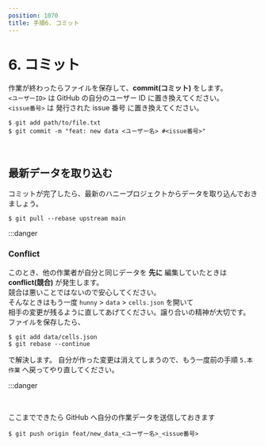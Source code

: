 ```yaml
---
position: 1070
title: 手順6. コミット
---
```


# 6. コミット

作業が終わったらファイルを保存して、**commit(コミット)** をします。  
`<ユーザーID>` は GitHub の自分のユーザー ID に置き換えてください。  
`<issue番号>` は 発行された issue 番号 に置き換えてください。

```
$ git add path/to/file.txt
$ git commit -m "feat: new data <ユーザー名> #<issue番号>"
```

<br />

## 最新データを取り込む

コミットが完了したら、最新のハニープロジェクトからデータを取り込んでおきましょう。

```
$ git pull --rebase upstream main
```

:::danger

### Conflict

このとき、他の作業者が自分と同じデータを **先に** 編集していたときは **conflict(競合)** が発生します。  
競合は悪いことではないので安心してください。  
そんなときはもう一度 `hunny` > `data` > `cells.json` を開いて  
相手の変更が残るように直してあげてください。譲り合いの精神が大切です。
ファイルを保存したら、

```
$ git add data/cells.json
$ git rebase --continue
```

で解決します。
自分が作った変更は消えてしまうので、もう一度前の手順 `5.本作業` へ戻ってやり直してください。

:::danger

<br />

ここまでできたら GitHub へ自分の作業データを送信しておきます

```
$ git push origin feat/new_data_<ユーザー名>_<issue番号>
```

